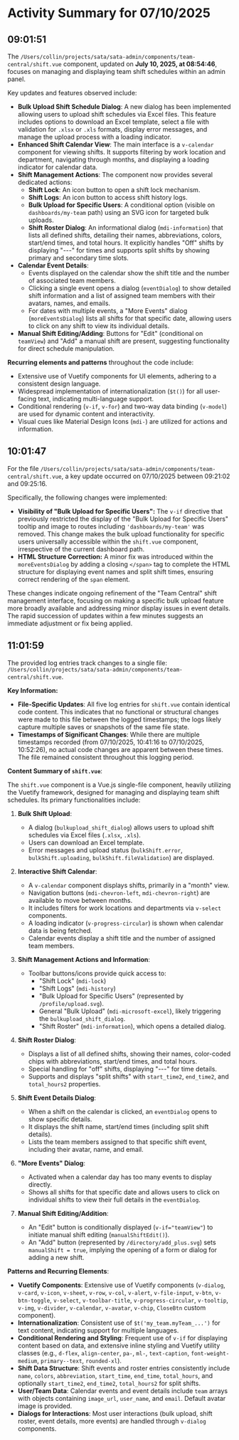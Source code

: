 # Activity Summary for 07/10/2025

## 09:01:51
The `/Users/collin/projects/sata/sata-admin/components/team-central/shift.vue` component, updated on **July 10, 2025, at 08:54:46**, focuses on managing and displaying team shift schedules within an admin panel.

Key updates and features observed include:

*   **Bulk Upload Shift Schedule Dialog**: A new dialog has been implemented allowing users to upload shift schedules via Excel files. This feature includes options to download an Excel template, select a file with validation for `.xlsx` or `.xls` formats, display error messages, and manage the upload process with a loading indicator.
*   **Enhanced Shift Calendar View**: The main interface is a `v-calendar` component for viewing shifts. It supports filtering by work location and department, navigating through months, and displaying a loading indicator for calendar data.
*   **Shift Management Actions**: The component now provides several dedicated actions:
    *   **Shift Lock**: An icon button to open a shift lock mechanism.
    *   **Shift Logs**: An icon button to access shift history logs.
    *   **Bulk Upload for Specific Users**: A conditional option (visible on `dashboards/my-team` path) using an SVG icon for targeted bulk uploads.
    *   **Shift Roster Dialog**: An informational dialog (`mdi-information`) that lists all defined shifts, detailing their names, abbreviations, colors, start/end times, and total hours. It explicitly handles "Off" shifts by displaying "---" for times and supports split shifts by showing primary and secondary time slots.
*   **Calendar Event Details**:
    *   Events displayed on the calendar show the shift title and the number of associated team members.
    *   Clicking a single event opens a dialog (`eventDialog`) to show detailed shift information and a list of assigned team members with their avatars, names, and emails.
    *   For dates with multiple events, a "More Events" dialog (`moreEventsDialog`) lists all shifts for that specific date, allowing users to click on any shift to view its individual details.
*   **Manual Shift Editing/Adding**: Buttons for "Edit" (conditional on `teamView`) and "Add" a manual shift are present, suggesting functionality for direct schedule manipulation.

**Recurring elements and patterns** throughout the code include:
*   Extensive use of Vuetify components for UI elements, adhering to a consistent design language.
*   Widespread implementation of internationalization (`$t()`) for all user-facing text, indicating multi-language support.
*   Conditional rendering (`v-if`, `v-for`) and two-way data binding (`v-model`) are used for dynamic content and interactivity.
*   Visual cues like Material Design Icons (`mdi-`) are utilized for actions and information.

## 10:01:47
For the file `/Users/collin/projects/sata/sata-admin/components/team-central/shift.vue`, a key update occurred on 07/10/2025 between 09:21:02 and 09:25:16.

Specifically, the following changes were implemented:

*   **Visibility of "Bulk Upload for Specific Users":** The `v-if` directive that previously restricted the display of the "Bulk Upload for Specific Users" tooltip and image to routes including `'dashboards/my-team'` was removed. This change makes the bulk upload functionality for specific users universally accessible within the `shift.vue` component, irrespective of the current dashboard path.
*   **HTML Structure Correction:** A minor fix was introduced within the `moreEventsDialog` by adding a closing `</span>` tag to complete the HTML structure for displaying event names and split shift times, ensuring correct rendering of the `span` element.

These changes indicate ongoing refinement of the "Team Central" shift management interface, focusing on making a specific bulk upload feature more broadly available and addressing minor display issues in event details. The rapid succession of updates within a few minutes suggests an immediate adjustment or fix being applied.

## 11:01:59
The provided log entries track changes to a single file: `/Users/collin/projects/sata/sata-admin/components/team-central/shift.vue`.

**Key Information:**

*   **File-Specific Updates**: All five log entries for `shift.vue` contain identical code content. This indicates that no functional or structural changes were made to this file between the logged timestamps; the logs likely capture multiple saves or snapshots of the same file state.
*   **Timestamps of Significant Changes**: While there are multiple timestamps recorded (from 07/10/2025, 10:41:16 to 07/10/2025, 10:52:26), no actual code changes are apparent between these times. The file remained consistent throughout this logging period.

**Content Summary of `shift.vue`**:

The `shift.vue` component is a Vue.js single-file component, heavily utilizing the Vuetify framework, designed for managing and displaying team shift schedules. Its primary functionalities include:

1.  **Bulk Shift Upload**:
    *   A dialog (`bulkupload_shift_dialog`) allows users to upload shift schedules via Excel files (`.xlsx`, `.xls`).
    *   Users can download an Excel template.
    *   Error messages and upload status (`bulkShift.error`, `bulkShift.uploading`, `bulkShift.fileValidation`) are displayed.

2.  **Interactive Shift Calendar**:
    *   A `v-calendar` component displays shifts, primarily in a "month" view.
    *   Navigation buttons (`mdi-chevron-left`, `mdi-chevron-right`) are available to move between months.
    *   It includes filters for work locations and departments via `v-select` components.
    *   A loading indicator (`v-progress-circular`) is shown when calendar data is being fetched.
    *   Calendar events display a shift title and the number of assigned team members.

3.  **Shift Management Actions and Information**:
    *   Toolbar buttons/icons provide quick access to:
        *   "Shift Lock" (`mdi-lock`)
        *   "Shift Logs" (`mdi-history`)
        *   "Bulk Upload for Specific Users" (represented by `/profile/upload.svg`).
        *   General "Bulk Upload" (`mdi-microsoft-excel`), likely triggering the `bulkupload_shift_dialog`.
        *   "Shift Roster" (`mdi-information`), which opens a detailed dialog.

4.  **Shift Roster Dialog**:
    *   Displays a list of all defined shifts, showing their names, color-coded chips with abbreviations, start/end times, and total hours.
    *   Special handling for "off" shifts, displaying "---" for time details.
    *   Supports and displays "split shifts" with `start_time2`, `end_time2`, and `total_hours2` properties.

5.  **Shift Event Details Dialog**:
    *   When a shift on the calendar is clicked, an `eventDialog` opens to show specific details.
    *   It displays the shift name, start/end times (including split shift details).
    *   Lists the team members assigned to that specific shift event, including their avatar, name, and email.

6.  **"More Events" Dialog**:
    *   Activated when a calendar day has too many events to display directly.
    *   Shows all shifts for that specific date and allows users to click on individual shifts to view their full details in the `eventDialog`.

7.  **Manual Shift Editing/Addition**:
    *   An "Edit" button is conditionally displayed (`v-if="teamView"`) to initiate manual shift editing (`manualShiftEdit()`).
    *   An "Add" button (represented by `/directory/add_plus.svg`) sets `manualShift = true`, implying the opening of a form or dialog for adding a new shift.

**Patterns and Recurring Elements**:

*   **Vuetify Components**: Extensive use of Vuetify components (`v-dialog`, `v-card`, `v-icon`, `v-sheet`, `v-row`, `v-col`, `v-alert`, `v-file-input`, `v-btn`, `v-btn-toggle`, `v-select`, `v-toolbar-title`, `v-progress-circular`, `v-tooltip`, `v-img`, `v-divider`, `v-calendar`, `v-avatar`, `v-chip`, `CloseBtn` custom component).
*   **Internationalization**: Consistent use of `$t('my_team.myTeam_...')` for text content, indicating support for multiple languages.
*   **Conditional Rendering and Styling**: Frequent use of `v-if` for displaying content based on data, and extensive inline styling and Vuetify utility classes (e.g., `d-flex`, `align-center`, `pa-`, `ml-`, `text-caption`, `font-weight-medium`, `primary--text`, `rounded-xl`).
*   **Shift Data Structure**: Shift events and roster entries consistently include `name`, `colors`, `abbreviation`, `start_time`, `end_time`, `total_hours`, and optionally `start_time2`, `end_time2`, `total_hours2` for split shifts.
*   **User/Team Data**: Calendar events and event details include `team` arrays with objects containing `image_url`, `user_name`, and `email`. Default avatar image is provided.
*   **Dialogs for Interactions**: Most user interactions (bulk upload, shift roster, event details, more events) are handled through `v-dialog` components.